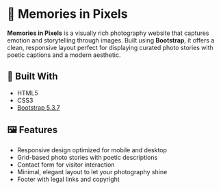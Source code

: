 # 📸 Memories in Pixels

**Memories in Pixels** is a visually rich photography website that captures emotion and storytelling through images. Built using **Bootstrap**, it offers a clean, responsive layout perfect for displaying curated photo stories with poetic captions and a modern aesthetic.

## 🧰 Built With

- HTML5
- CSS3
- [Bootstrap 5.3.7](https://getbootstrap.com/)

## 🖼️ Features

- Responsive design optimized for mobile and desktop
- Grid-based photo stories with poetic descriptions
- Contact form for visitor interaction
- Minimal, elegant layout to let your photography shine
- Footer with legal links and copyright
